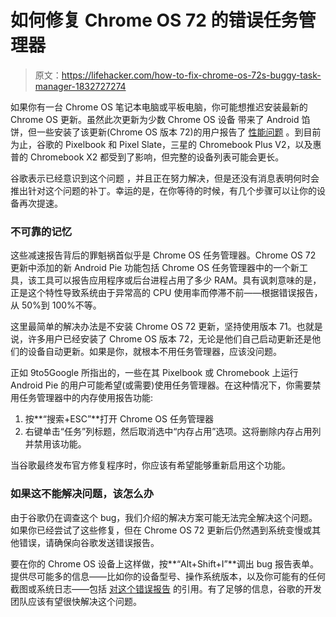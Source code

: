 # 如何修复 Chrome OS 72 的错误任务管理器

> 原文：<https://lifehacker.com/how-to-fix-chrome-os-72s-buggy-task-manager-1832727274>

如果你有一台 Chrome OS 笔记本电脑或平板电脑，你可能想推迟安装最新的 Chrome OS 更新。虽然此次更新为少数 Chrome OS 设备 带来了 Android 馅饼，但一些安装了该更新(Chrome OS 版本 72)的用户报告了 [性能问题](https://chromeunboxed.com/android-9-brings-crippling-bug-to-chrome-os-72-what-you-need-to-know/) 。到目前为止，谷歌的 Pixelbook 和 Pixel Slate，三星的 Chromebook Plus V2，以及惠普的 Chromebook X2 都受到了影响，但完整的设备列表可能会更长。



谷歌表示已经意识到这个问题 ，并且正在努力解决，但是还没有消息表明何时会推出针对这个问题的补丁。幸运的是，在你等待的时候，有几个步骤可以让你的设备再次提速。

### 不可靠的记忆

这些减速报告背后的罪魁祸首似乎是 Chrome OS 任务管理器。Chrome OS 72 更新中添加的新 Android Pie 功能包括 Chrome OS 任务管理器中的一个新工具，该工具可以报告应用程序或后台进程占用了多少 RAM。具有讽刺意味的是，正是这个特性导致系统由于异常高的 CPU 使用率而停滞不前——根据错误报告，从 50%到 100%不等。

这里最简单的解决办法是不安装 Chrome OS 72 更新，坚持使用版本 71。也就是说，许多用户已经安装了 Chrome OS 版本 72，无论是他们自己启动更新还是他们的设备自动更新。如果是你，就根本不用任务管理器，应该没问题。

正如 9to5Google 所指出的，一些在其 Pixelbook 或 Chromebook 上运行 Android Pie 的用户可能希望(或需要)使用任务管理器。在这种情况下，你需要禁用任务管理器中的内存使用报告功能: 

1.  按**“搜索+ESC”**打开 Chrome OS 任务管理器
2.  右键单击“任务”列标题，然后取消选中“内存占用”选项。这将删除内存占用列并禁用该功能。

当谷歌最终发布官方修复程序时，你应该有希望能够重新启用这个功能。

### 如果这不能解决问题，该怎么办

由于谷歌仍在调查这个 bug，我们介绍的解决方案可能无法完全解决这个问题。如果你已经尝试了这些修复，但在 Chrome OS 72 更新后仍然遇到系统变慢或其他错误，请确保向谷歌发送错误报告。

要在你的 Chrome OS 设备上这样做，按**“Alt+Shift+I”**调出 bug 报告表单。提供尽可能多的信息——比如你的设备型号、操作系统版本，以及你可能有的任何截图或系统日志——包括 [对这个错误报告](https://bugs.chromium.org/p/chromium/issues/detail?id=929359) 的引用。有了足够的信息，谷歌的开发团队应该有望很快解决这个问题。